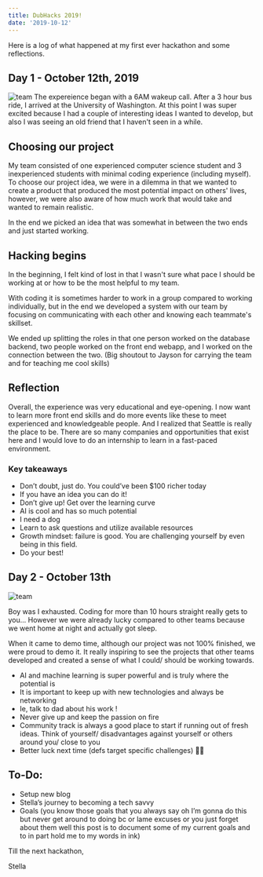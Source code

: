 ```yaml
---
title: DubHacks 2019!
date: '2019-10-12'
---
```


Here is a log of what happened at my first ever hackathon and some reflections.

## Day 1 - October 12th, 2019

![team](/images/blog/dubhacks1.jpg)
The expereience began with a 6AM wakeup call. After a 3 hour bus ride, I arrived at the University of Washington. At this point I was super excited because I had a couple of interesting ideas I wanted to develop, but also I was seeing an old friend that I haven't seen in a while.

## Choosing our project

My team consisted of one experienced computer science student and 3 inexperienced students with minimal coding experience (including myself). To choose our project idea, we were in a dilemma in that we wanted to create a product that produced the most potential impact on others' lives, however, we were also aware of how much work that would take and wanted to remain realistic.

In the end we picked an idea that was somewhat in between the two ends and just started working.

## Hacking begins

In the beginning, I felt kind of lost in that I wasn't sure what pace I should be working at or how to be the most helpful to my team.

With coding it is sometimes harder to work in a group compared to working individually, but in the end we developed a system with our team by focusing on communicating with each other and knowing each teammate's skillset.

We ended up splitting the roles in that one person worked on the database backend, two people worked on the front end webapp, and I worked on the connection between the two. (Big shoutout to Jayson for carrying the team and for teaching me cool skills)

## Reflection

Overall, the experience was very educational and eye-opening. I now want to learn more front end skills and do more events like these to meet experienced and knowledgeable people. And I realized that Seattle is really the place to be. There are so many companies and opportunities that exist here and I would love to do an internship to learn in a fast-paced environment.

### Key takeaways

-   Don’t doubt, just do. You could’ve been $100 richer today
-   If you have an idea you can do it!
-   Don’t give up! Get over the learning curve
-   AI is cool and has so much potential
-   I need a dog
-   Learn to ask questions and utilize available resources
-   Growth mindset: failure is good. You are challenging yourself by even being in this field.
-   Do your best!

## Day 2 - October 13th

![team](/images/blog/dubhacks2.jpg)

Boy was I exhausted. Coding for more than 10 hours straight really gets to you... However we were already lucky compared to other teams because we went home at night and actually got sleep.

When it came to demo time, although our project was not 100% finished, we were proud to demo it. It really inspiring to see the projects that other teams developed and created a sense of what I could/ should be working towards.

-   AI and machine learning is super powerful and is truly where the potential is
-   It is important to keep up with new technologies and always be networking
-   Ie, talk to dad about his work !
-   Never give up and keep the passion on fire
-   Community track is always a good place to start if running out of fresh ideas. Think of yourself/ disadvantages against yourself or others around you/ close to you
-   Better luck next time (defs target specific challenges) 💪🏼

## To-Do:

-   Setup new blog
-   Stella’s journey to becoming a tech savvy
-   Goals (you know those goals that you always say oh I’m gonna do this but never get around to doing bc or lame excuses or you just forget about them well this post is to document some of my current goals and to in part hold me to my words in ink)

Till the next hackathon,

Stella
